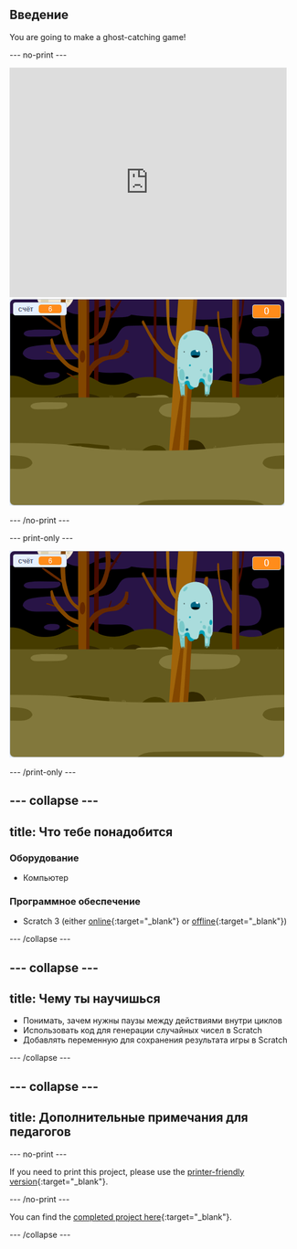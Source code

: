 ## Введение

You are going to make a ghost-catching game!

\--- no-print \---

<div class="scratch-preview">
  <iframe allowtransparency="true" width="485" height="402" src="https://scratch.mit.edu/projects/embed/276874679/?autostart=false" frameborder="0" scrolling="no"></iframe>
  <img src="images/showcase-static.png">
</div>

\--- /no-print \---

\--- print-only \---

![showcase](images/showcase-static.png)

\--- /print-only \---

## \--- collapse \---

## title: Что тебе понадобится

### Оборудование

- Компьютер

### Программное обеспечение

- Scratch 3 (either [online](https://rpf.io/scratchon){:target="_blank"} or [offline](https://rpf.io/scratchoff){:target="_blank"})

\--- /collapse \---

## \--- collapse \---

## title: Чему ты научишься

- Понимать, зачем нужны паузы между действиями внутри циклов
- Использовать код для генерации случайных чисел в Scratch
- Добавлять переменную для сохранения результата игры в Scratch

\--- /collapse \---

## \--- collapse \---

## title: Дополнительные примечания для педагогов

\--- no-print \---

If you need to print this project, please use the [printer-friendly version](https://projects.raspberrypi.org/en/projects/ghostbusters/print){:target="_blank"}.

\--- /no-print \---

You can find the [completed project here](https://rpf.io/p/en/ghostbusters-get){:target="_blank"}.

\--- /collapse \---